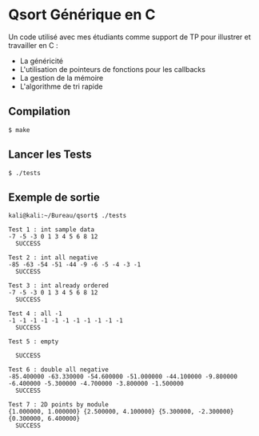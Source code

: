 # Qsort Générique en C

Un code utilisé avec mes étudiants comme support de TP pour illustrer et travailler en C :

* La généricité
* L'utilisation de pointeurs de fonctions pour les callbacks
* La gestion de la mémoire
* L'algorithme de tri rapide

## Compilation

```
$ make
```

## Lancer les Tests

```
$ ./tests
```

## Exemple de sortie

```
kali@kali:~/Bureau/qsort$ ./tests

Test 1 : int sample data 
-7 -5 -3 0 1 3 4 5 6 8 12 
  SUCCESS 

Test 2 : int all negative 
-85 -63 -54 -51 -44 -9 -6 -5 -4 -3 -1 
  SUCCESS 

Test 3 : int already ordered 
-7 -5 -3 0 1 3 4 5 6 8 12 
  SUCCESS 

Test 4 : all -1 
-1 -1 -1 -1 -1 -1 -1 -1 -1 -1 -1 
  SUCCESS 

Test 5 : empty 

  SUCCESS 

Test 6 : double all negative 
-85.400000 -63.330000 -54.600000 -51.000000 -44.100000 -9.800000 -6.400000 -5.300000 -4.700000 -3.800000 -1.500000 
  SUCCESS 

Test 7 : 2D points by module 
{1.000000, 1.000000} {2.500000, 4.100000} {5.300000, -2.300000} {0.300000, 6.400000} 
  SUCCESS 
```


